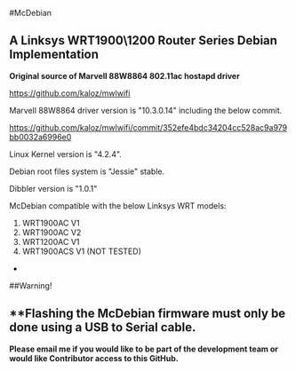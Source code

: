 #McDebian

## A Linksys WRT1900\1200 Router Series Debian Implementation

**Original source of Marvell 88W8864 802.11ac hostapd driver**

https://github.com/kaloz/mwlwifi

Marvell 88W8864 driver version is "10.3.0.14" including the below commit.

https://github.com/kaloz/mwlwifi/commit/352efe4bdc34204cc528ac9a979bb0032a6996e0

Linux Kernel version is "4.2.4".

Debian root files system is "Jessie" stable.

Dibbler version is "1.0.1"

McDebian compatible with the below Linksys WRT models:

1. WRT1900AC V1
2. WRT1900AC V2
3. WRT1200AC V1
4. WRT1900ACS V1 (NOT TESTED)

-
##Warning!

**Flashing the McDebian firmware must only be done using a USB to Serial cable. 
-

**Please email me if you would like to be part of the development team or would like Contributor access to this GitHub.**

